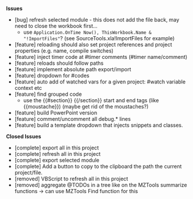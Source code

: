 

__Issues__

  * [bug] refresh selected module - this does not add the file back, may need to close the workbook first...
    - use `Application.OnTime Now(), ThisWorkbook.Name & "!ImportFiles"`? (see SourceTools.xla!ImportFiles for example)
  * [feature] reloading should also set project references and project properties (e.g. name, compile switches)
  * [feature] inject timer code at #timer comments (#timer name/comment)
  * [feature] reloads should follow paths
  * [feature] implement absolute path export/import
  * [feature] dropdown for #codes
  * [feature] auto add of watched vars for a given project: #watch variable context etc
  * [feature] find grouped code
    - use the {{#section}} {{/section}} start and end tags (like {{moustache}}) (maybe get rid of the moustaches?)
  * [feature] build PowerPoint version
  * [feature] comment/uncomment all debug.* lines
  * [feature] build a template dropdown that injects snippets and classes.

__Closed Issues__

  * [complete] export all in this project
  * [complete] refresh all in this project
  * [complete] export selected module
  * [complete] Add a button to copy to the clipboard the path the current project/file.
  * [removed]  VBScript to refresh all in this project
  * [removed]  aggregate @TODOs in a tree like on the MZTools summarize functions -> can use MZTools Find function for this